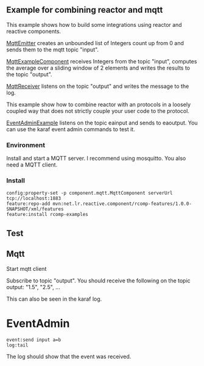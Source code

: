 ## Example for combining reactor and mqtt

This example shows how to build some integrations using reactor and reactive components.

[MqttEmitter](src/main/java/reactortest/MqttEmitter.java) creates an unbounded list of Integers count up from 0 and sends them to the mqtt topic "input".

[MqttExampleComponent](src/main/java/reactortest/MqttExample.java) receives Integers from the topic "input",
computes the average over a sliding window of 2 elements and writes the results to the topic "output".

[MqttReceiver](src/main/java/reactortest/MqttReceiver.java) listens on the topic "output" and writes the message to the log.

This example show how to combine reactor with an protocols in a loosely coupled way that does not strictly couple your user code to the protocol.

[EventAdminExample](src/main/java/reactortest/EventAdminExample.java) listens on the topic eainput and sends to eaoutput. You can use the karaf
event admin commands to test it. 

### Environment

Install and start a MQTT server. I recommend using mosquitto.
You also need a MQTT client.

### Install

```
config:property-set -p component.mqtt.MqttComponent serverUrl tcp://localhost:1883
feature:repo-add mvn:net.lr.reactive.component/rcomp-features/1.0.0-SNAPSHOT/xml/features
feature:install rcomp-examples
```

## Test

## Mqtt
Start mqtt client

Subscribe to topic "output". 
You should receive the following on the topic output: "1.5", "2.5", ...

This can also be seen in the karaf log.

# EventAdmin

```
event:send input a=b
log:tail
```

The log should show that the event was received.
